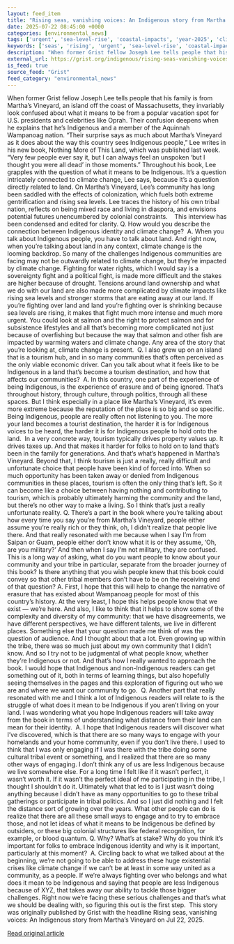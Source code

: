 ```yaml
---
layout: feed_item
title: "Rising seas, vanishing voices: An Indigenous story from Martha’s Vineyard"
date: 2025-07-22 08:45:00 +0000
categories: [environmental_news]
tags: ['urgent', 'sea-level-rise', 'coastal-impacts', 'year-2025', 'climate-costs', 'water-crisis', 'drought', 'economic-impacts']
keywords: ['seas', 'rising', 'urgent', 'sea-level-rise', 'coastal-impacts', 'year-2025', 'climate-costs', 'vanishing']
description: "When former Grist fellow Joseph Lee tells people that his family is from Martha’s Vineyard, an island off the coast of Massachusetts, they invariably look co..."
external_url: https://grist.org/indigenous/rising-seas-vanishing-voices-an-indigenous-story-from-marthas-vineyard/
is_feed: true
source_feed: "Grist"
feed_category: "environmental_news"
---
```


When former Grist fellow Joseph Lee tells people that his family is from Martha’s Vineyard, an island off the coast of Massachusetts, they invariably look confused about what it means to be from a popular vacation spot for U.S. presidents and celebrities like Oprah. Their confusion deepens when he explains that he’s Indigenous and a member of the Aquinnah Wampanoag nation. “Their surprise says as much about Martha’s Vineyard as it does about the way this country sees Indigenous people,” Lee writes in his new book, Nothing More of This Land, which was published last week. “Very few people ever say it, but I can always feel an unspoken &#8216;but I thought you were all dead&#8217; in those moments.” Throughout his book, Lee grapples with the question of what it means to be Indigenous. It’s a question intricately connected to climate change, Lee says, because it’s a question directly related to land. On Martha’s Vineyard, Lee’s community has long been saddled with the effects of colonization, which fuels both extreme gentrification and rising sea levels. Lee traces the history of his own tribal nation, reflects on being mixed race and living in diaspora, and envisions potential futures unencumbered by colonial constraints.&nbsp;&nbsp;&nbsp; This interview has been condensed and edited for clarity. Q. How would you describe the connection between Indigenous identity and climate change?&nbsp; A. When you talk about Indigenous people, you have to talk about land. And right now, when you&#8217;re talking about land in any context, climate change is the looming backdrop. So many of the challenges Indigenous communities are facing may not be outwardly related to climate change, but they&#8217;re impacted by climate change. Fighting for water rights, which I would say is a sovereignty fight and a political fight, is made more difficult and the stakes are higher because of drought. Tensions around land ownership and what we do with our land are also made more complicated by climate impacts like rising sea levels and stronger storms that are eating away at our land. If you&#8217;re fighting over land and land you&#8217;re fighting over is shrinking because sea levels are rising, it makes that fight much more intense and much more urgent. You could look at salmon and the right to protect salmon and for subsistence lifestyles and all that&#8217;s becoming more complicated not just because of overfishing but because the way that salmon and other fish are impacted by warming waters and climate change. Any area of the story that you&#8217;re looking at, climate change is present.&nbsp; Q. I also grew up on an island that is a tourism hub, and in so many communities that’s often perceived as the only viable economic driver. Can you talk about what it feels like to be Indigenous in a land that&#8217;s become a tourism destination, and how that affects our communities?&nbsp; A. In this country, one part of the experience of being Indigenous, is the experience of erasure and of being ignored. That&#8217;s throughout history, through culture, through politics, through all these spaces. But I think especially in a place like Martha&#8217;s Vineyard, it&#8217;s even more extreme because the reputation of the place is so big and so specific. Being Indigenous, people are really often not listening to you. The more your land becomes a tourist destination, the harder it is for Indigenous voices to be heard, the harder it is for Indigenous people to hold onto the land.&nbsp; In a very concrete way, tourism typically drives property values up. It drives taxes up. And that makes it harder for folks to hold on to land that&#8217;s been in the family for generations. And that&#8217;s what&#8217;s happened in Martha&#8217;s Vineyard. Beyond that, I think tourism is just a really, really difficult and unfortunate choice that people have been kind of forced into. When so much opportunity has been taken away or denied from Indigenous communities in these places, tourism is often the only thing that&#8217;s left. So it can become like a choice between having nothing and contributing to tourism, which is probably ultimately harming the community and the land, but there&#8217;s no other way to make a living. So I think that&#8217;s just a really unfortunate reality. Q. There&#8217;s a part in the book where you&#8217;re talking about how every time you say you&#8217;re from Martha&#8217;s Vineyard, people either assume you&#8217;re really rich or they think, oh, I didn&#8217;t realize that people live there. And that really resonated with me because when I say I&#8217;m from Saipan or Guam, people either don&#8217;t know what it is or they assume, ‘Oh, are you military?’ And then when I say I&#8217;m not military, they are confused. This is a long way of asking, what do you want people to know about your community and your tribe in particular, separate from the broader journey of this book? Is there anything that you wish people knew that this book could convey so that other tribal members don&#8217;t have to be on the receiving end of that question? A. First, I hope that this will help to change the narrative of erasure that has existed about Wampanoag people for most of this country&#8217;s history. At the very least, I hope this helps people know that we exist —&nbsp;we&#8217;re here. And also, I like to think that it helps to show some of the complexity and diversity of my community: that we have disagreements, we have different perspectives, we have different talents, we live in different places. Something else that your question made me think of was the question of audience. And I thought about that a lot. Even growing up within the tribe, there was so much just about my own community that I didn&#8217;t know. And so I try not to be judgmental of what people know, whether they&#8217;re Indigenous or not. And that&#8217;s how I really wanted to approach the book. I would hope that Indigenous and non-Indigenous readers can get something out of it, both in terms of learning things, but also hopefully seeing themselves in the pages and this exploration of figuring out who we are and where we want our community to go.&nbsp; Q. Another part that really resonated with me and I think a lot of Indigenous readers will relate to is the struggle of what does it mean to be Indigenous if you aren&#8217;t living on your land. I was wondering what you hope Indigenous readers will take away from the book in terms of understanding what distance from their land can mean for their identity.&nbsp; A. I hope that Indigenous readers will discover what I&#8217;ve discovered, which is that there are so many ways to engage with your homelands and your home community, even if you don&#8217;t live there. I used to think that I was only engaging if I was there with the tribe doing some cultural tribal event or something, and I realized that there are so many other ways of engaging. I don&#8217;t think any of us are less Indigenous because we live somewhere else. For a long time I felt like if it wasn&#8217;t perfect, it wasn&#8217;t worth it. If it wasn’t the perfect ideal of me participating in the tribe, I thought I shouldn&#8217;t do it. Ultimately what that led to is I just wasn&#8217;t doing anything because I didn&#8217;t have as many opportunities to go to these tribal gatherings or participate in tribal politics. And so I just did nothing and I felt the distance sort of growing over the years. What other people can do is realize that there are all these small ways to engage and to try to embrace those, and not let ideas of what it means to be Indigenous be defined by outsiders, or these big colonial structures like federal recognition, for example, or blood quantum. Q. Why? What&#8217;s at stake? Why do you think it&#8217;s important for folks to embrace Indigenous identity and why is it important, particularly at this moment?&nbsp; A. Circling back to what we talked about at the beginning, we&#8217;re not going to be able to address these huge existential crises like climate change if we can&#8217;t be at least in some way united as a community, as a people. If we&#8217;re always fighting over who belongs and what does it mean to be Indigenous and saying that people are less Indigenous because of XYZ, that takes away our ability to tackle those bigger challenges. Right now we&#8217;re facing these serious challenges and that&#8217;s what we should be dealing with, so figuring this out is the first step.&nbsp; This story was originally published by Grist with the headline Rising seas, vanishing voices: An Indigenous story from Martha’s Vineyard on Jul 22, 2025.

[Read original article](https://grist.org/indigenous/rising-seas-vanishing-voices-an-indigenous-story-from-marthas-vineyard/)
